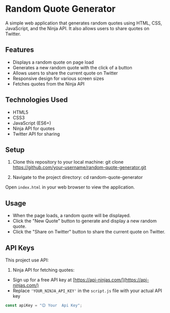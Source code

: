 # Random Quote Generator

A simple web application that generates random quotes using HTML, CSS, JavaScript, and the Ninja API. It also allows users to share quotes on Twitter.

## Features

- Displays a random quote on page load
- Generates a new random quote with the click of a button
- Allows users to share the current quote on Twitter
- Responsive design for various screen sizes
- Fetches quotes from the Ninja API

## Technologies Used

- HTML5
- CSS3
- JavaScript (ES6+)
- Ninja API for quotes
- Twitter API for sharing

## Setup

1. Clone this repository to your local machine:
   git clone https://github.com/your-username/random-quote-generator.git

2. Navigate to the project directory:
   cd random-quote-generator

Open `index.html` in your web browser to view the application.

## Usage

- When the page loads, a random quote will be displayed.
- Click the "New Quote" button to generate and display a new random quote.
- Click the "Share on Twitter" button to share the current quote on Twitter.

## API Keys

This project use API:

1. Ninja API for fetching quotes:

- Sign up for a free API key at [https://api-ninjas.com/](https://api-ninjas.com/)
- Replace `'YOUR_NINJA_API_KEY'` in the `script.js` file with your actual API key

```javascript
const apiKey = "😊 Your  Api Key";
```
